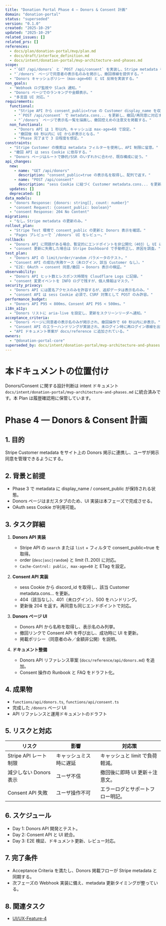 ```yaml
---
title: "Donation Portal Phase 4 — Donors & Consent 計画"
domain: "donation-portal"
status: "superseded"
version: "0.1.0"
created: "2025-10-29"
updated: "2025-10-29"
related_issues: []
related_prs: []
references:
  - docs/plan/donation-portal/mvp/plan.md
  - docs/draft/interface_definition.md
  - docs/intent/donation-portal/mvp-architecture-and-phases.md
scope:
  - "`GET /api/donors` と `POST /api/consent` を実装し、Stripe metadata を掲示・更新できるようにする。"
  - "`/donors` ページで同意者の表示名のみを掲示し、撤回導線を提供する。"
  - "Donors キャッシュポリシー（max-age=60）と UI 反映を実装する。"
non_goals:
  - "Webhook ログ監視や Slack 通知。"
  - "Donors ページでのランキングや金額表示。"
  - "多言語 UI 対応。"
requirements:
  functional:
    - "Stripe API から consent_public=true の Customer display_name を収集する。"
    - "`POST /api/consent` で metadata.cons... を更新し、撤回/再同意に対応する。"
    - "`/donors` ページで表示名一覧を描画し、撤回控えめの注意文を掲載する。"
  non_functional:
    - "Donors API は 1 秒以内、キャッシュは max-age=60 で設定。"
    - "撤回後 60 秒以内に UI から非表示となる。"
    - "Phase 完了まで 3 日程度を想定。"
constraints:
  - "Stripe Customer の検索は metadata フィルターを使用し、API 制限に留意。"
  - "撤回 API は sess Cookie に依存する。"
  - "Donors ページはルートで静的/SSR のいずれかに合わせ、既存構成に従う。"
api_changes:
  new:
    - name: "GET /api/donors"
      description: "consent_public=true の表示名を取得し、配列で返す。"
    - name: "POST /api/consent"
      description: "sess Cookie に紐づく Customer metadata.cons... を更新する。"
  updates: []
  deprecated: []
data_models:
  - "donors Response: {donors: string[], count: number}"
  - "consent Request: {consent_public: boolean}"
  - "consent Response: 204 No Content"
migrations:
  - "なし。Stripe metadata の更新のみ。"
rollout_plan:
  - "Stripe Test 環境で consent_public の更新と Donors 表示を確認。"
  - "Pages プレビューで `/donors` UI をレビュー。"
rollback:
  - "Donors API に問題がある場合、暫定的にエンドポイントを非公開化（403）し UI にメッセージを表示。"
  - "consent 更新に失敗した場合は Stripe Dashboard で手動修正し、原因を調査。"
test_plan:
  - "Donors API の limit/order/random パラメータのテスト。"
  - "Consent API の成功/失敗ケース（未ログイン、該当 Customer なし）。"
  - "E2E: OAuth → consent 同意/撤回 → Donors 表示の検証。"
observability:
  - "Donors API ヒット数とレスポンス時間を Cloudflare Logs に記録。"
  - "consent 変更イベントを INFO ログで残すが、個人情報はマスク。"
security_privacy:
  - "Donors API には匿名アクセスのみを許容するが、返却データは表示名のみ。"
  - "consent API は sess Cookie 必須で、CSRF 対策として POST のみ許容。"
performance_budget:
  - "Donors API P95 < 800ms、Consent API P95 < 500ms。"
i18n_a11y:
  - "Donors リストに aria-live を設定し、更新をスクリーンリーダへ通知。"
acceptance_criteria:
  - "Donors ページに同意者の表示名のみが掲示され、撤回操作で 60 秒以内に非表示。"
  - "Consent API のエラーハンドリングが実装され、未ログイン時に再ログイン導線を出す。"
  - "API ドキュメント草案が docs/reference に追加されている。"
owners:
  - "@donation-portal-core"
superseded_by: docs/intent/donation-portal/mvp-architecture-and-phases.md
---
```


# 本ドキュメントの位置付け

Donors/Consent に関する設計判断は intent ドキュメント `docs/intent/donation-portal/mvp-architecture-and-phases.md` に統合済みです。本 Plan は履歴確認用に保管しています。

# Phase 4 — Donors & Consent 計画

## 1. 目的

Stripe Customer metadata をサイト上の Donors 掲示に連携し、ユーザが掲示同意を管理できるようにする。

## 2. 背景と前提

- Phase 3 で metadata に display_name / consent_public が保持される状態。
- Donors ページはまだスタブのため、UI 実装は本フェーズで完成させる。
- OAuth sess Cookie が利用可能。

## 3. タスク詳細

1. **Donors API 実装**
   - Stripe API の `search` または `list` + フィルタで consent_public=true を取得。
   - order (`desc|asc|random`) と limit (1..200) に対応。
   - `Cache-Control: public, max-age=60` と ETag を設定。

2. **Consent API 実装**
   - sess Cookie から discord_id を取得し、該当 Customer metadata.cons... を更新。
   - 404（該当なし）、401（未ログイン）、500 をハンドリング。
   - 更新後 204 を返す。再同意も同じエンドポイントで対応。

3. **Donors ページ UI**
   - Donors API から名称を取得し、表示名のみ列挙。
   - 撤回リンクで Consent API を呼び出し、成功時に UI を更新。
   - 掲載ポリシー（同意者のみ／金額非公開）を説明。

4. **ドキュメント整備**
   - Donors API リファレンス草案 (`docs/reference/api/donors.md`) を追加。
   - Consent 操作の Runbook と FAQ をドラフト化。

## 4. 成果物

- `functions/api/donors.ts`, `functions/api/consent.ts`
- 完成した `/donors` ページ UI
- API リファレンスと運用ドキュメントのドラフト

## 5. リスクと対応

| リスク | 影響 | 対応策 |
| --- | --- | --- |
| Stripe API レート制限 | キャッシュミス時に遅延 | キャッシュと limit で負荷軽減。 |
| 減少しない Donors 表示 | ユーザ不信 | 撤回後に即時 UI 更新＋注意文。 |
| Consent API 失敗 | ユーザ操作不可 | エラーログとサポートフロー明記。 |

## 6. スケジュール

- Day 1: Donors API 開発とテスト。
- Day 2: Consent API と UI 統合。
- Day 3: E2E 検証、ドキュメント更新、レビュー対応。

## 7. 完了条件

- Acceptance Criteria を満たし、Donors 掲載フローが Stripe metadata と同期する。
- 次フェーズの Webhook 実装に備え、metadata 更新タイミングが整っている。

## 8. 関連タスク

- [UI/UX-Feature-4](../../../../TODO.md#uiux-feature-4)
